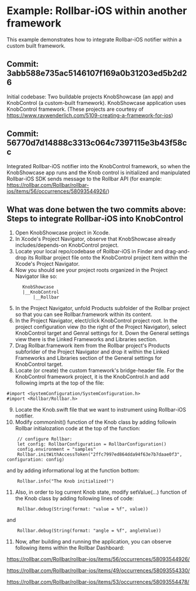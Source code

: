 # Example: Rollbar-iOS within another framework

This example demonstrates how to integrate Rollbar-iOS notifier within a custom built framework.

## Commit: 3abb588e735ac5146107f169a0b31203ed5b2d26
Initial codebase: 
Two buildable projects KnobShowcase (an app) and KnobControl (a custom-built framework). 
KnobShowcase application uses KnobControl framework. 
(These projects are courtesy of https://www.raywenderlich.com/5109-creating-a-framework-for-ios)

## Commit: 56770d7d14888c3313c064c7397115e3b43f58cc

Integrated Rollbar-iOS notifier into the KnobControl framework, so when the KnobShowcase app runs and the Knob control is initialized and manipulated Rollbar-iOS SDK sends message to the Rollbar API (for example: https://rollbar.com/Rollbar/rollbar-ios/items/56/occurrences/58093544926/)

## What was done betwen the two commits above: Steps to integrate Rollbar-iOS into KnobControl

1. Open KnobShowcase project in Xcode.
2. In Xcode's Project Navigator, observe that KnobShowcase already includes/depends-on KnobControl project.
3. Locate your local repo/codebase of Rollbar-iOS in Finder and drag-and-drop its Rollbar project file onto 
   the KnobControl project item within the Xcode's Project Navigator.
4. Now you should see your project roots organized in the Project Navigator like so:
```   
      KnobShowcase
      |__KnobControl
          |__Rollbar
```          

5. In the Project Navigator, unfold Products subfolder of the Rollbar project so that you can see Rollbar.framework within its content.
6. In the Project Navigator, elect/click KnobControl project root. In the project configuration view (to the right of the Project Navigator), select KnobControl target and Genral settings for it. Down the General settings view there is the Linked Frameworks and Libraries section.
7. Drag Rollbar.framework item from the Rollbar project's Products subforlder of the Project Navigator and drop it within the Linked Frameworks and Libraries section of the General settings for KnobControl target.
8. Locate (or create) the custom framework's bridge-header file. For the KnobControl framework project, it is the KnobControl.h and add following imprts at the top of the file:
```
#import <SystemConfiguration/SystemConfiguration.h>
#import <Rollbar/Rollbar.h>
```
9. Locate the Knob.swift file that we want to instrument using Rollbar-iOS notifier.
10.  Modify commonInit() function of the Knob class by adding followin Rollbar initialozation code at the top of the function:
```
    // configure Rollbar:
    let config: RollbarConfiguration = RollbarConfiguration()
    config.environment = "samples"
    Rollbar.initWithAccessToken("2ffc7997ed864dda94f63e7b7daae0f3", configuration: config)
```
and by adding informational log at the function bottom:
```
    Rollbar.info("The Knob initialized!")
```
11. Also, in order to log current Knob state, modify setValue(...) function of the Knob class by adding following lines of code:
```
    Rollbar.debug(String(format: "value = %f", value))
```
and 
```
    Rollbar.debug(String(format: "angle = %f", angleValue))
```
11. Now, after building and running the application, you can observe following items within the Rollbar Dashboard:

   https://rollbar.com/Rollbar/rollbar-ios/items/56/occurrences/58093544926/

   https://rollbar.com/Rollbar/rollbar-ios/items/49/occurrences/58093554330/

   https://rollbar.com/Rollbar/rollbar-ios/items/53/occurrences/58093554478/

